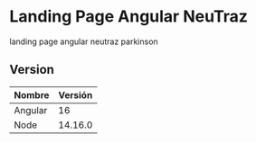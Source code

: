 # Landing Page Angular NeuTraz
landing page angular neutraz parkinson 

 ## Version
| Nombre | Versión |
| --- | --- |
| Angular | 16 |
| Node | 14.16.0 |
